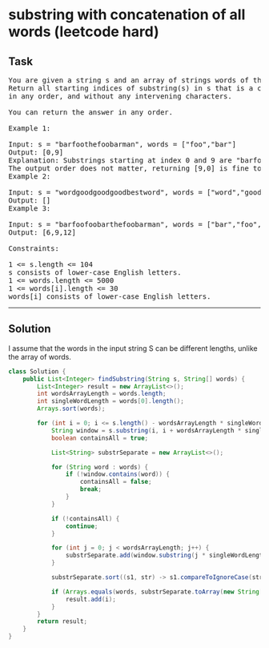 # substring with concatenation of all words (leetcode hard)

## Task

<pre>
You are given a string s and an array of strings words of the same length. 
Return all starting indices of substring(s) in s that is a concatenation of each word in words exactly once, 
in any order, and without any intervening characters.

You can return the answer in any order.

Example 1:

Input: s = "barfoothefoobarman", words = ["foo","bar"]
Output: [0,9]
Explanation: Substrings starting at index 0 and 9 are "barfoo" and "foobar" respectively.
The output order does not matter, returning [9,0] is fine too.
Example 2:

Input: s = "wordgoodgoodgoodbestword", words = ["word","good","best","word"]
Output: []
Example 3:

Input: s = "barfoofoobarthefoobarman", words = ["bar","foo","the"]
Output: [6,9,12]

Constraints:

1 <= s.length <= 104
s consists of lower-case English letters.
1 <= words.length <= 5000
1 <= words[i].length <= 30
words[i] consists of lower-case English letters.
</pre>

---

## Solution

I assume that the words in the input string S can be different lengths, unlike the array of words.

```java
class Solution {
    public List<Integer> findSubstring(String s, String[] words) {
        List<Integer> result = new ArrayList<>();
        int wordsArrayLength = words.length;
        int singleWordLength = words[0].length();
        Arrays.sort(words);

        for (int i = 0; i <= s.length() - wordsArrayLength * singleWordLength; i++) {
            String window = s.substring(i, i + wordsArrayLength * singleWordLength);
            boolean containsAll = true;

            List<String> substrSeparate = new ArrayList<>();

            for (String word : words) {
                if (!window.contains(word)) {
                    containsAll = false;
                    break;
                }
            }

            if (!containsAll) {
                continue;
            }

            for (int j = 0; j < wordsArrayLength; j++) {
                substrSeparate.add(window.substring(j * singleWordLength, j * singleWordLength + singleWordLength));
            }

            substrSeparate.sort((s1, str) -> s1.compareToIgnoreCase(str));

            if (Arrays.equals(words, substrSeparate.toArray(new String[0]))) {
                result.add(i);
            }
        }
        return result;
    }
}
```
